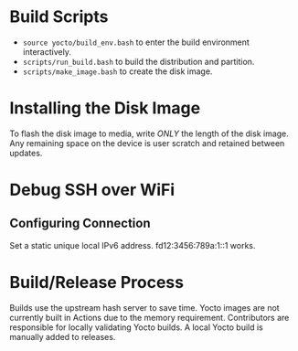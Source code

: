 # Build Scripts
* `source yocto/build_env.bash` to enter the build environment interactively.
* `scripts/run_build.bash` to build the distribution and partition.
* `scripts/make_image.bash` to create the disk image.

# Installing the Disk Image
To flash the disk image to media, write _ONLY_ the length of the disk image.
Any remaining space on the device is user scratch and retained between updates.

# Debug SSH over WiFi
## Configuring Connection
Set a static unique local IPv6 address. fd12:3456:789a:1::1 works.

# Build/Release Process
Builds use the upstream hash server to save time.
Yocto images are not currently built in Actions due to the memory requirement.
Contributors are responsible for locally validating Yocto builds.
A local Yocto build is manually added to releases.

